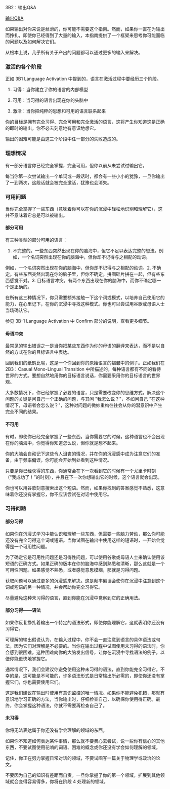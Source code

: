 3B2：输出Q&A

[输出Q&A](https://refold.la/roadmap/stage-3/b/output-troubleshooting)

如果输出对你来说是丝滑的，你可能不需要这个指南。然而，如果你一直在为输出而挣扎，即使你已经得到了大量的输入，本指南提供了一个框架来思考你可能面临的问题以及如何解决它们。

从根本上说，几乎所有关于产出的问题都可以通过更多的输入来解决。

### 激活的各个阶段

正如 3B1 Language Activation 中提到的，语言在激活过程中要经历三个阶段。

1. 习得：当你建立了你的语言的内部模型

2. 可用：当习得的语言出现在你的头脑中

3. 激活：当你把纯粹的思想和可用的语言联系起来

你的目标是拥有完全习得、完全可用和完全激活的语言，这将产生你知道这是正确的即时的输出，你不必去刻意地有意识地想它。

输出的困难可能是由这三个阶段中任一部分的失败造成的。

### 理想情况

有一部分语言你已经完全掌握，完全可用，但你以前从未尝试过输出它。

每当你第一次尝试输出一个单词或一段话时，都会有一些小小的犹豫，一旦你输出了一到两次，这段话就会被完全激活，犹豫也会消失。

### 可用问题

当你完全掌握了一些东西（意味着你可以在你的沉浸中轻松地识别和理解它），这并不意味着它总是可以被输出。

#### 部分可用

有三种类型的部分可用的语言：

1. 不完整的。一些东西突然出现在你的脑海中，但它不足以表达完整的想法。例如，一个名词突然出现在你的脑海中，但你却不记得与之相配的动词。

例如，一个名词突然出现在你的脑海中，但你却不记得与之相配的动词。2. 不确定。有些东西突然出现在你的脑子里，但你不确定。拼图碎片拼在一起，但有些东西感觉不对。3. 目标语言冲突。有两个东西出现在你的脑海中，而你不确定哪一个是正确的。

在所有这三种情况下，你只需要额外接触一下这个词或模式，以培养自己使用它的能力，在心里记下，在你的沉浸中寻找这种模式。你也可以尝试用谷歌或母语人士当场确认它。

参见 3B-1 Language Activation 中 Confirm 部分的说明，查看更多细节。

#### 母语冲突

最常见的输出错误之一是当你把某些东西作为你的母语的翻译来表达，而不是以自然的方式在你的目标语言中表达。

回到我们的纸鹤比喻，这是一个你回到你的原始语言的褶皱中的例子。正如我们在 2B3：Casual Mono-Lingual Transition 中所描述的，每种语言都有不同的看待世界的方式。要想自然地用你的目标语言说话，你需要采用你的目标语言的世界观。

大多数情况下，你已经掌握了必要的语言，只是需要改变你的思维方式。解决这个问题的关键是问自己一个正确的问题，与其问 "我怎么说？"，不如问自己 "在这种情况下，母语者会怎么说？"，这种对问题的微妙重构往往会从你的潜意识中产生完全不同的结果。

#### 不可用

有时，即使你已经完全掌握了一些东西，当你需要它的时候，这种语言也不会出现在你的脑海中，你觉得你知道怎么说，但你就是想不起来。

你的大脑会自动记下这些令人沮丧的情况，并在你的沉浸感中成为注意它们的准备，由于频率偏误，你可能会开始到处看到这种情况。

只要是你已经获得的东西，你通常会在下一次看到它的时候有一个尤里卡时刻（“我成功了！”的时刻），并且在下一次你想输出它的时候，这个语言就会出现。

你也可以用谷歌刻意搜索出这个短语。然而，如果你找到的答案感觉不熟悉，这意味着你还没有掌握它，你不应该尝试在对话中使用它。

### 习得问题

#### 部分习得

如果你在沉浸式学习中能认识和理解一些东西，但需要一些脑力劳动，那么你可能还没有完全习得这个词或短语。当你试图在输出中使用这样的短语时，一开始会觉得是一个可用性问题。

为了确定它是可用性问题还是习得性问题，可以使用谷歌或母语人士来确认使用该短语的正确方式。如果正确的版本在你的脑海中感到熟悉和清晰，那么这就是一个可用性问题。如果感觉不熟悉，或者感觉意思模糊，那就是习得问题。

获取问题可以通过更多的沉浸感来解决。这是频率偏误会使你在沉浸中注意到这个词或短语的另一种情况，并会帮助你完全习得它。

尽量避免这种未习得的语言，直到你能在沉浸中觉察到它的正确用法。

#### 部分习得——语法

如果你反复挣扎着输出一个特定的语法形式，即使你能理解它，这就表明你还没有习得它。

可理解的输出假说认为，在输入过程中，你不会一直注意到语言的具体语法或句法，因为它们对理解是不必要的。当你在输出过程中试图使用未习得的语法时，你会感到很困难，这种困难向你的大脑发出信号，让你在沉浸中寻找语法的例子，以便你能更快地掌握它。

通常情况下，我们会建议你避免使用这种未习得的语法，直到你能完全习得它。不幸的是，这可能是不可能的，许多语法形式是日常输出所必需的，即使你还没有掌握它们，你也需要使用它们。

这是我们建议在输出时使用有意识监控的唯一情况。如果你不能避免犯错，那就有意识地学习正确的方法，当你输出时，仔细检查自己，以确保你使用得正确。最终，你会掌握这种语法，你就不需要再检查自己了。

#### 未习得

你将无法表达属于你还没有学会理解的领域的东西。

如果你不知道如何表达某件事情，那么就不要费心去尝试，说一些你有信心的其他东西，不要试图使用花哨的词语、困难的概念或你还没有学会如何理解的领域。

记住，你正在努力掌握日常对话的领域，不要试图写一篇关于物理学或政治的论文。

不要因为自己的知识有差距而自责。一旦你掌握了你的第一个领域，扩展到其他领域就会变得容易得多，你将在阶段 4 处理新的领域。